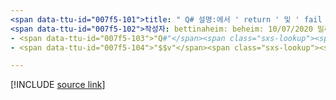 ```yaml
---
<span data-ttu-id="007f5-101">title: " Q# 설명:에서 ' return ' 및 ' fail ' 문을 사용 하 여 Q# 서브루틴이 나 프로그램을 종료 하는 방법에 대해 알아봅니다.</span><span class="sxs-lookup"><span data-stu-id="007f5-101">title: "The return and fail statements in Q#" description: Learn about using the 'return' and 'fail' statements in Q# to end a subroutine or program.</span></span>
<span data-ttu-id="007f5-102">작성자: bettinaheim: beheim: 10/07/2020 밀리초. 토픽: 참조 uid: returnsandtermination no loc:. n a m e:</span><span class="sxs-lookup"><span data-stu-id="007f5-102">author: bettinaheim ms.author: beheim ms.date: 10/07/2020 ms.topic: reference uid: microsoft.quantum.qsharp.returnsandtermination no-loc:</span></span>
- <span data-ttu-id="007f5-103">"Q#"</span><span class="sxs-lookup"><span data-stu-id="007f5-103">"Q#"</span></span>
- <span data-ttu-id="007f5-104">"$$v"</span><span class="sxs-lookup"><span data-stu-id="007f5-104">"$$v"</span></span>

---
```


<!---
# Returns and termination in Q#
-->

[!INCLUDE [source link](~/includes/qsharp-language/Specifications/Language/2_Statements/ReturnsAndTermination.md)]

